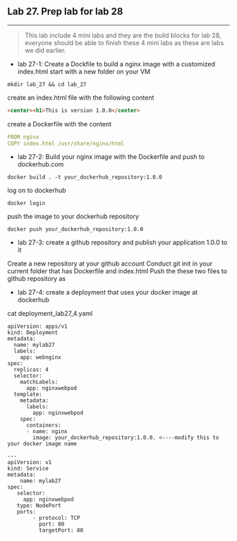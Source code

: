 ## Lab 27. Prep lab for lab 28
___
> This lab include 4 mini labs and they are the build blocks for lab 28, everyone should be able to finish these 4 mini labs as these are labs we did earlier.

* lab 27-1: Create a Dockfile to build a nginx image with a customized index.html
start with a new folder on your VM
```
mkdir lab_27 && cd lab_27
```
create an index.html file with the following content
```html
<center><h1>This is version 1.0.0</center>
```
create a Dockerfile with the content
```yaml
FROM nginx
COPY index.html /usr/share/nginx/html
```

* lab 27-2: Build your nginx image with the Dockerfile and push to dockerhub.com

```
docker build . -t your_dockerhub_repository:1.0.0
```
log on to dockerhub

```
docker login
```
push the image to your dockerhub repository

```
docker push your_dockerhub_repository:1.0.0
```

* lab 27-3: create a github repository and publish your application 1.0.0 to it

Create a new repository at your github account
Conduct git init in your current folder that has Dockerfile and index.html
Push the these two files to github repository as


* lab 27-4: create a deployment that uses your docker image at dockerhub

cat deployment_lab27_4.yaml
```
apiVersion: apps/v1
kind: Deployment
metadata:
  name: mylab27
  labels:
    app: webnginx
spec:
  replicas: 4
  selector:
    matchLabels:
      app: nginxwebpod
  template:
    metadata:
      labels:
        app: nginxwebpod
    spec:
      containers:
      - name: nginx
        image: your_dockerhub_repository:1.0.0. <----modify this to your docker image name
        
---
apiVersion: v1 
kind: Service 
metadata: 
    name: mylab27 
spec: 
   selector: 
     app: nginxwebpod 
   type: NodePort
   ports: 
        - protocol: TCP 
          port: 80 
          targetPort: 80
          
```






